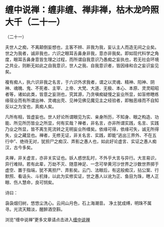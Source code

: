 缠中说禅：缠非缠、禅非禅，枯木龙吟照大千（二十一）
====








（二十一）









夫世人之痴，不离颠倒妄想也，主客不辨、非我为我，妄认主人而造无间之业矣。世之为我者，诚非我也，六识之眼耳舌鼻身非我，意亦非我矣。即如现代科学之角度，眼耳舌鼻身意皆生理之过程，而所谓自我意识乃愚痴之妄执也，若无社会环境之共业，则断无如此之自我意识，世人之我、自我意识者，皆因缘和合之妄识妄见矣。







複有痴人，执六识非我之名言，于六识外求我者，谓之以灵魂、精神、阳神、阴神、魂魄、鬼、不死者、主宰、上帝、大梵、大道、无极、本心、本原、灵灵昭昭者等，诸如此类，皆意之妄测也，究其源，乃贪嗔痴疑慢之妄业所显，如盲修瞎练缘宿业而有所谓出神、灵魂出壳、见神见佛见魔见主之经验者，即触恶缘而不自知反以之为宝也，真痴人矣。







凡所有相，皆虚妄也。世人好论所谓眼见为实、亲身所历，不知身、眼之构造、功能、所见所历皆业之所显，何有实哉？禅者，非名言，亦非所谓实践，名言、实践乃业之所显，皆不离生死流转之无明妄业所缠矣。依缘可得，依缘可失，诚无所得失，业之藏显也。禅者，无修无证，非关名言、实践，即能“逃出三界外、不在五行中”、绝待无对，犹担尸之痴汉、弄影之愚人也，如此好论虚言、实证之愚人痴汉，古今多矣。







夫禅，非关虚言，亦非关实证也。妖人惑世乱时，不外乎大言与异行。大言易识，异行难辩。若有此辈，万劫不灭、随意神足、一念可举黄河沙世界之沙数世界掷于虚空、置于指端，犹不离担尸、弄影矣。云门、法眼后，有这般痴汉，拈公案、行默照、看话头、斗机锋，以此为实修实证，世之愚人以讹为正、鱼目为珠，瞎人正眼、伤人慧命，良可悯矣。







诗曰：







袅袅烟归树，悠悠尘洗心。云间山月色，石上海潮音。
净土犹成缚，明珠不属寻。光流天黯淡，醒醉酒空斟。







浏览“缠中说禅”更多文章请点击进入[缠中说禅](http://blog.sina.com.cn/m/chzhshch)












